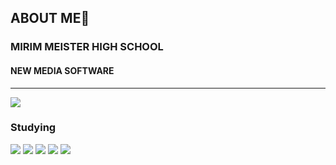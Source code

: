 ## ABOUT ME👋

<!--
**de-quei/de-quei** is a ✨ _special_ ✨ repository because its `README.md` (this file) appears on your GitHub profile.

Here are some ideas to get you started:

- 🔭 I’m currently working on ...
- 🌱 I’m currently learning ...
- 👯 I’m looking to collaborate on ...
- 🤔 I’m looking for help with ...
- 💬 Ask me about ...
- 📫 How to reach me: ...
- 😄 Pronouns: ...
- ⚡ Fun fact: ...
--> 
<h3>MIRIM MEISTER HIGH SCHOOL</h3>
<h4>NEW MEDIA SOFTWARE</h4>
<hr>
<img src="https://capsule-render.vercel.app/api?type=waving&color=000080&height=150&section=header" />
  <h3>Studying</h3>
  <img src="https://img.shields.io/badge/Java-007396?style=flat-square&logo=JAVA&logoColor=ffffff"/>
  <img src="https://img.shields.io/badge/C-A8B9CC?style=flat-square&logo=C&logoColor=ffffff"/>
  <img src="https://img.shields.io/badge/Html+Css+Js-E34F26?style=flat-square&logo=html5&logoColor=ffffff"/>
  <img src="https://img.shields.io/badge/Mysql-4479A1?style=flat-square&logo=mysql&logoColor=ffffff"/>
<img src="https://capsule-render.vercel.app/api?type=waving&color=000080&height=150&section=footer" />

